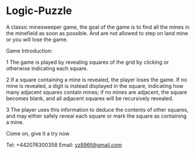 # Logic-Puzzle

A classic minesweeper game, the goal of the game is to find all the mines in the minefield as soon as possible. And are not allowed to step on land mine or you will lose the game.

Game Introduction:

1 The game is played by revealing squares of the grid by clicking or otherwise indicating each square.

2 If a square containing a mine is revealed, the player loses the game. If no mine is revealed, a digit is instead displayed in the square, indicating how many adjacent squares contain mines; if no mines are adjacent, the square becomes blank, and all adjacent squares will be recursively revealed.

3 The player uses this information to deduce the contents of other squares, and may either safely reveal each square or mark the square as containing a mine.


Come on, give it a try now

Tel: +442076300358
Email: yz896f@gmail.com
